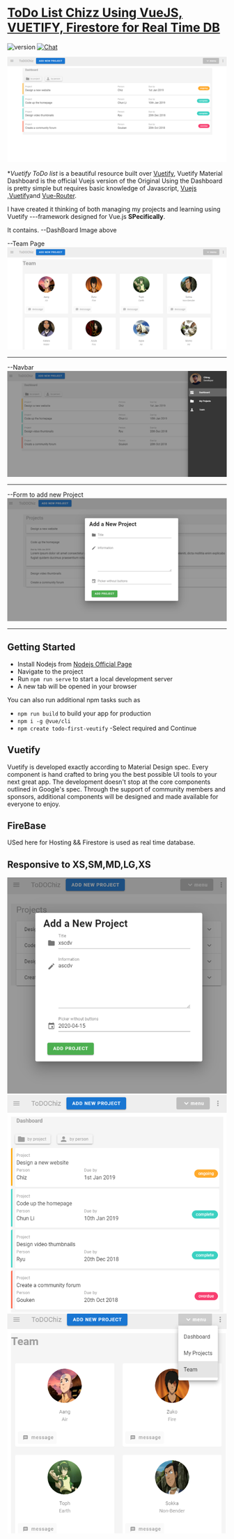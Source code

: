 # [ToDo List Chizz Using VueJS, VUETIFY, Firestore for Real Time DB](https://chiraghs.me)

![version](https://img.shields.io/badge/version-1.0-blue.svg)   [![Chat](https://img.shields.io/badge/chat-on%20instagram-7289da.svg)](https://www.instagram.com/chirag_hs_/?hl=en)

![Product Gif](/imagess/Mainpre.png)


**Vuetify ToDo list*  is a beautiful resource built over [Vuetify](https://vuetifyjs.com/en/), Vuetify Material Dashboard is the official Vuejs version of the Original  Using the Dashboard is pretty simple but requires basic knowledge of Javascript, [Vuejs](https://vuejs.org/v2/guide/) ,[Vuetify](https://vuetifyjs.com/)and [Vue-Router](https://router.vuejs.org/en/).

I have created it thinking of both managing my projects and learning using Vuetify ---framework designed for Vue.js **SPecifically**.

It contains.
--DashBoard Image above 

--Team Page
![Product Gif](/imagess/team.png)


------------------------------------------------------------

--Navbar 
![Product Gif](/imagess/Navbar.png)


------------------------------------------------------------


--Form to add new Project 
![Product Gif](/imagess/Forms.png)



------------------------------------------------------------


## Getting Started
- Install Nodejs from [Nodejs Official Page](https://nodejs.org/en/)
- Navigate to the project
- Run `npm run serve` to start a local development server
- A new tab will be opened in your browser

You can also run additional npm tasks such as
- `npm run build` to build your app for production
- `npm i -g @vue/cli`
- `npm create todo-first-veutify`
-Select required and Continue

## Vuetify
Vuetify is developed exactly according to Material Design spec. Every component is hand crafted to bring you the best possible UI tools to your next great app. The development doesn't stop at the core components outlined in Google's spec. Through the support of community members and sponsors, additional components will be designed and made available for everyone to enjoy.

## FireBase
USed here for Hosting &&
Firestore is used as real time database.

## Responsive to XS,SM,MD,LG,XS
![responsive Gif](/imagess/rform.png)  ![responsive Gif](/imagess/rdash.png) ![responsive Gif](/imagess/rteam.png)